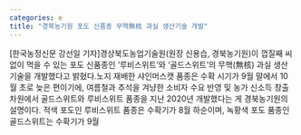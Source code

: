 ```yaml
---
categories: e
title: "경북농기원 포도 신품종 무핵無核 과실 생산기술 개발"
---
```

[한국농정신문 강선일 기자]경상북도농업기술원(원장 신용습, 경북농기원)이 껍질째 씨 없이 먹을 수 있는 포도 신품종인 ‘루비스위트’와 ‘골드스위트’의 무핵(無核) 과실 생산기술을 개발했다고 밝혔다.노지 재배한 샤인머스캣 품종은 수확 시기가 9월 말에서 10월 초로 늦은 편이기에, 여름철과 추석을 겨냥한 소비자 수요 반영 및 농가 신소득 창출 차원에서 골드스위트와 루비스위트 품종을 지난 2020년 개발했다는 게 경북농기원의 설명이다. 적색 포도인 루비스위트 품종은 수확기가 8월 하순이며, 녹황색 포도 품종인 골드스위트는 수확기가 9월